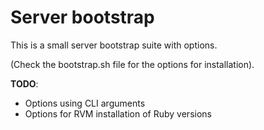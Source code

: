 # Server bootstrap

This is a small server bootstrap suite with options.

(Check the bootstrap.sh file for the options for installation).

**TODO**:

- Options using CLI arguments
- Options for RVM installation of Ruby versions
